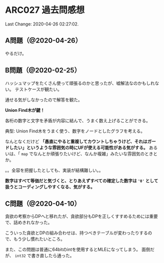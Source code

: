 # ARC027 過去問感想

Last Change: 2020-04-26 02:27:02.

## A問題（@2020-04-26）

やるだけ。

## B問題（@2020-02-25）

ハッシュマップをたくさん使って頑張るのかと思ったが、嘘解法なのかもしれない。
テストケースが観たい。

通せる気がしなかったので解答を観た。

**Union Find木が鍵！**

各桁の数字と文字を矛盾が内容に結んで、うまく数え上げることができる。

典型: Union Find木をうまく使う、数字をノードとしたグラフを考える。

なんとなくだけど **「愚直にやると重複してカウントしちゃうけど、それはガードしたい」というような雰囲気の時にUFが使える可能性がある気がする。**
あるいは、「 `map` でなんとか頑張りたいけど、なんか複雑」みたいな雰囲気のときとか。

。。全容を把握したとしても、実装が結構難しい。。

**数字はすべて等価だと気づくと、とりあえずすべての確定した数字は `'0'` として扱うとコーディングしやすくなる、気がする。**

## C問題（@2020-04-10）

貪欲の考察からDPへと移れたが、貪欲部分もDPを正しくすすめるためには重要で、詰めきれなかった。

こういった貪欲とDPの組み合わせは、持つべきテーブルが変わったりするので、もう少し慣れたいところ。

また、この問題は普通に64bitのintを使用するとMLEになってしまう。
面倒だが、 `int32` で書き直したら通った。

